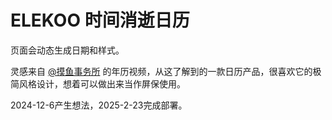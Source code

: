 # ELEKOO 时间消逝日历

页面会动态生成日期和样式。

灵感来自 [@摸鱼事务所](https://www.bilibili.com/video/BV1SwiBYXEWt/?share_source=copy_web&vd_source=86c8f9ec5afe27c816c150a56b53d7fa&t=2181) 的年历视频，从这了解到的一款日历产品，很喜欢它的极简风格设计，想着可以做出来当作屏保使用。

2024-12-6产生想法，2025-2-23完成部署。

